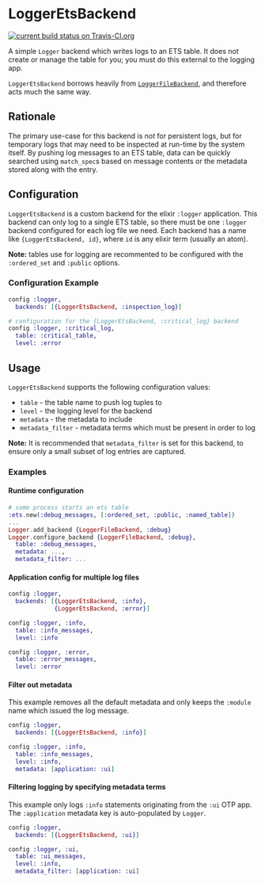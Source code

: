 # LoggerEtsBackend

[![current build status on Travis-CI.org][build_status]][1]

A simple `Logger` backend which writes logs to an ETS table.
It does not create or manage the table for you; you must do
this external to the logging app.

`LoggerEtsBackend` borrows heavily from [`LoggerFileBackend`][2], and
therefore acts much the same way.

## Rationale

The primary use-case for this backend is _not_ for persistent logs,
but for temporary logs that may need to be inspected at run-time by
the system itself. By pushing log messages to an ETS table, data
can be quickly searched using `match_spec`s based on message contents
or the metadata stored along with the entry.

## Configuration

`LoggerEtsBackend` is a custom backend for the elixir `:logger`
application. This backend can only log to a single ETS table, so there
must be one `:logger` backend configured for each log file we need. Each
backend has a name like `{LoggerEtsBackend, id}`, where `id` is any
elixir term (usually an atom).

**Note:** tables use for logging are recommented to be configured with the
`:ordered_set` and `:public` options.

### Configuration Example

```elixir
config :logger,
  backends: [{LoggerEtsBackend, :inspection_log}]

# configuration for the {LoggerEtsBackend, :critical_log} backend
config :logger, :critical_log,
  table: :critical_table,
  level: :error
```

## Usage

`LoggerEtsBackend` supports the following configuration values:

* `table` - the table name to push log tuples to
* `level` - the logging level for the backend
* `metadata` - the metadata to include
* `metadata_filter` - metadata terms which must be present in order to log

**Note:** It is recommended that `metadata_filter` is set for this
backend, to ensure only a small subset of log entries are captured.

### Examples

#### Runtime configuration

```elixir
# some process starts an ets table
:ets.new(:debug_messages, [:ordered_set, :public, :named_table])
...
Logger.add_backend {LoggerFileBackend, :debug}
Logger.configure_backend {LoggerFileBackend, :debug},
  table: :debug_messages,
  metadata: ...,
  metadata_filter: ...
```

#### Application config for multiple log files

```elixir
config :logger,
  backends: [{LoggerEtsBackend, :info},
             {LoggerEtsBackend, :error}]

config :logger, :info,
  table: :info_messages,
  level: :info

config :logger, :error,
  table: :error_messages,
  level: :error
```

#### Filter out metadata

This example removes all the default metadata and only keeps the
`:module` name which issued the log message.

```elixir
config :logger,
  backends: [{LoggerEtsBackend, :info}]

config :logger, :info,
  table: :info_messages,
  level: :info,
  metadata: [application: :ui]
```

#### Filtering logging by specifying metadata terms

This example only logs `:info` statements originating from the `:ui`
OTP app. The `:application` metadata key is auto-populated by `Logger`.

```elixir
config :logger,
  backends: [{LoggerEtsBackend, :ui}]

config :logger, :ui,
  table: :ui_messages,
  level: :info,
  metadata_filter: [application: :ui]
```


[1]: https://travis-ci.org/OldhamMade/logger_ets_backend
[2]: https://github.com/onkel-dirtus/logger_file_backend
[build_status]: https://travis-ci.org/OldhamMade/logger_ets_backend.svg?branch=master

